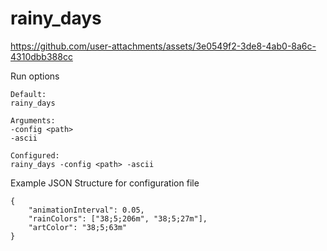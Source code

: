 # rainy_days

https://github.com/user-attachments/assets/3e0549f2-3de8-4ab0-8a6c-4310dbb388cc

Run options
```
Default: 
rainy_days

Arguments:
-config <path>
-ascii

Configured:
rainy_days -config <path> -ascii
```

Example JSON Structure for configuration file
```
{
    "animationInterval": 0.05,
    "rainColors": ["38;5;206m", "38;5;27m"],
    "artColor": "38;5;63m"
}

```

